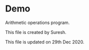 # Demo


Arithmetic operations program.

This file is created by Suresh.

This file is updated on 29th Dec 2020.

